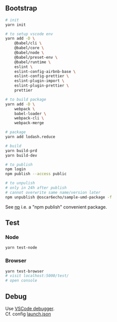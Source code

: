 
## Bootstrap


```bash
# init
yarn init

# to setup vscode env
yarn add -D \
    @babel/cli \
    @babel/core \
    @babel/node \
    @babel/preset-env \
    @babel/runtime \
    eslint \
    eslint-config-airbnb-base \
    eslint-config-prettier \
    eslint-plugin-import \
    eslint-plugin-prettier \
    prettier

# to build package
yarn add -D \
    webpack \
    babel-loader \
    webpack-cli \
    webpack-merge

# package
yarn add lodash.reduce

# build
yarn build-prd
yarn build-dev

# to publish
npm login
npm publish --access public

# to unpulish
# only in 24h after publish
# cannot overwrite same name/version later
npm unpublish @oscar6echo/sample-umd-package -f
```

See [np](https://www.npmjs.com/package/np) i.e. a "npm publish" convenient package.


## Test

### Node

```bash
yarn test-node
```

### Browser

```bash
yarn test-browser
# visit localhost:5000/test/
# open console
```


## Debug

Use [VSCode debugger](https://code.visualstudio.com/docs/editor/debugging).  
Cf. config [launch.json](.vscode/launch.json)